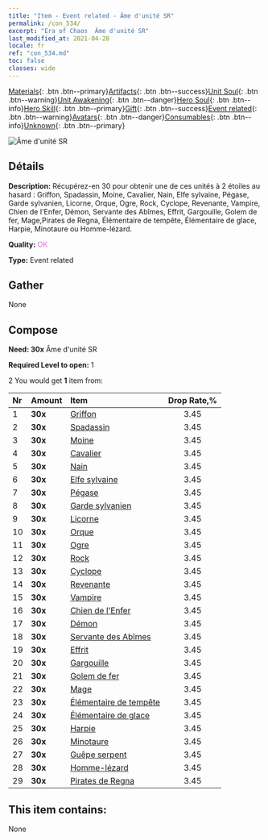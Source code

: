 ```yaml
---
title: "Item - Event related - Âme d'unité SR"
permalink: /con_534/
excerpt: "Era of Chaos  Âme d'unité SR"
last_modified_at: 2021-04-28
locale: fr
ref: "con_534.md"
toc: false
classes: wide
---
```

 [Materials](/ItemsFR/){: .btn .btn--primary}[Artifacts](/ItemsFR/Artifacts/){: .btn .btn--success}[Unit Soul](/ItemsFR/UnitSoul/){: .btn .btn--warning}[Unit Awakening](/ItemsFR/UnitAwakening/){: .btn .btn--danger}[Hero Soul](/ItemsFR/HeroSoul/){: .btn .btn--info}[Hero Skill](/ItemsFR/HeroSkill/){: .btn .btn--primary}[Gift](/ItemsFR/Gift/){: .btn .btn--success}[Event related](/ItemsFR/Events/){: .btn .btn--warning}[Avatars](/ItemsFR/Avatars/){: .btn .btn--danger}[Consumables](/ItemsFR/Consumables/){: .btn .btn--info}[Unknown](/ItemsFR/Unknown/){: .btn .btn--primary}

 ![Âme d'unité SR](/images/t/i_10020.png)

## Détails
 **Description:** Récupérez-en 30 pour obtenir une de ces unités à 2 étoiles au hasard : Griffon, Spadassin, Moine, Cavalier, Nain, Elfe sylvaine, Pégase, Garde sylvanien, Licorne, Orque, Ogre, Rock, Cyclope, Revenante, Vampire, Chien de l'Enfer, Démon, Servante des Abîmes, Effrit, Gargouille, Golem de fer, Mage,Pirates de Regna, Élémentaire de tempête, Élémentaire de glace, Harpie, Minotaure ou Homme-lézard.

 **Quality:** <span style="color: #DA70D6">OK</span>

 **Type:** Event related

## Gather

  None

## Compose

 **Need: 30x** Âme d'unité SR

 **Required Level to open:** 1

 2 You would get **1** item  from:

  | Nr | Amount |     Item    | Drop Rate,% |
  |:---|:-------|:------------|:---------:|
  | 1 |  **30x** | [Griffon](/ItemsFR/unt_192/) | 3.45 | 
  | 2 |  **30x** | [Spadassin](/ItemsFR/unt_193/) | 3.45 | 
  | 3 |  **30x** | [Moine](/ItemsFR/unt_194/) | 3.45 | 
  | 4 |  **30x** | [Cavalier ](/ItemsFR/unt_195/) | 3.45 | 
  | 5 |  **30x** | [Nain](/ItemsFR/unt_200/) | 3.45 | 
  | 6 |  **30x** | [Elfe sylvaine](/ItemsFR/unt_201/) | 3.45 | 
  | 7 |  **30x** | [Pégase](/ItemsFR/unt_202/) | 3.45 | 
  | 8 |  **30x** | [Garde sylvanien](/ItemsFR/unt_203/) | 3.45 | 
  | 9 |  **30x** | [Licorne](/ItemsFR/unt_204/) | 3.45 | 
  | 10 |  **30x** | [Orque](/ItemsFR/unt_219/) | 3.45 | 
  | 11 |  **30x** | [Ogre](/ItemsFR/unt_220/) | 3.45 | 
  | 12 |  **30x** | [Rock](/ItemsFR/unt_221/) | 3.45 | 
  | 13 |  **30x** | [Cyclope](/ItemsFR/unt_222/) | 3.45 | 
  | 14 |  **30x** | [Revenante](/ItemsFR/unt_210/) | 3.45 | 
  | 15 |  **30x** | [Vampire](/ItemsFR/unt_211/) | 3.45 | 
  | 16 |  **30x** | [Chien de l'Enfer](/ItemsFR/unt_228/) | 3.45 | 
  | 17 |  **30x** | [Démon](/ItemsFR/unt_229/) | 3.45 | 
  | 18 |  **30x** | [Servante des Abîmes](/ItemsFR/unt_230/) | 3.45 | 
  | 19 |  **30x** | [Effrit](/ItemsFR/unt_231/) | 3.45 | 
  | 20 |  **30x** | [Gargouille](/ItemsFR/unt_236/) | 3.45 | 
  | 21 |  **30x** | [Golem de fer](/ItemsFR/unt_237/) | 3.45 | 
  | 22 |  **30x** | [Mage](/ItemsFR/unt_238/) | 3.45 | 
  | 23 |  **30x** | [Élémentaire de tempête](/ItemsFR/unt_263/) | 3.45 | 
  | 24 |  **30x** | [Élémentaire de glace](/ItemsFR/unt_264/) | 3.45 | 
  | 25 |  **30x** | [Harpie](/ItemsFR/unt_245/) | 3.45 | 
  | 26 |  **30x** | [Minotaure](/ItemsFR/unt_248/) | 3.45 | 
  | 27 |  **30x** | [Guêpe serpent](/ItemsFR/unt_255/) | 3.45 | 
  | 28 |  **30x** | [Homme-lézard](/ItemsFR/unt_254/) | 3.45 | 
  | 29 |  **30x** | [Pirates de Regna](/ItemsFR/unt_273/) | 3.45 | 


## This item contains:

  None

